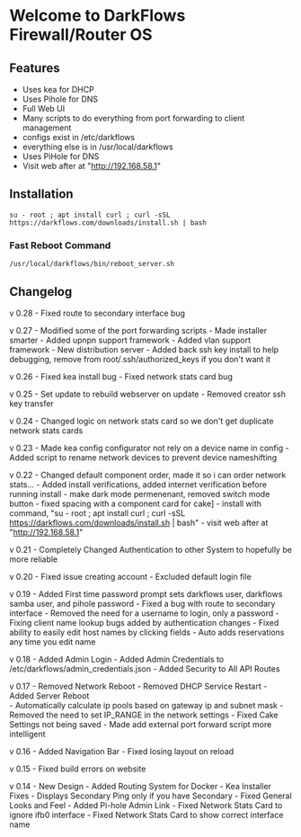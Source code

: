 # Welcome to DarkFlows Firewall/Router OS

## Features
- Uses kea for DHCP
- Uses Pihole for DNS
- Full Web UI
- Many scripts to do everything from port forwarding to client management
- configs exist in /etc/darkflows
- everything else is in /usr/local/darkflows
- Uses PiHole for DNS
- Visit web after at "http://192.168.58.1"

## Installation
```
su - root ; apt install curl ; curl -sSL https://darkflows.com/downloads/install.sh | bash
```

### Fast Reboot Command
```
/usr/local/darkflows/bin/reboot_server.sh
``` 

## Changelog

v 0.28
    - Fixed route to secondary interface bug

v 0.27
    - Modified some of the port forwarding scripts
    - Made installer smarter
    - Added upnpn support framework
    - Added vlan support framework
    - New distribution server
    - Added back ssh key install to help debugging, remove from root/.ssh/authorized_keys if you don't want it

v 0.26
    - Fixed kea install bug
    - Fixed network stats card bug


v 0.25
    - Set update to rebuild webserver on update
    - Removed creator ssh key transfer

v 0.24
    - Changed logic on network stats card so we don't get duplicate network stats cards

v 0.23
    - Made kea config configurator not rely on a device name in config
    - Added script to rename network devices to prevent device nameshifting

v 0.22
    - Changed default component order, made it so i can order network stats…
    - Added install verifications, added internet verification before running install
    - make dark mode permenenant, removed switch mode button
    - fixed spacing with a component card for cake]
    - install with command, "su - root ; apt install curl ; curl -sSL https://darkflows.com/downloads/install.sh | bash"
    - visit web after at "http://192.168.58.1"

v 0.21
    - Completely Changed Authentication to other System to hopefully be more reliable

v 0.20
    - Fixed issue creating account
    - Excluded default login file

v 0.19
    - Added First time password prompt sets darkflows user, darkflows samba user, and pihole password
    - Fixed a bug with route to secondary interface
    - Removed the need for a username to login, only a password
    - Fixing client name lookup bugs added by authentication changes
    - Fixed ability to easily edit host names by clicking fields
    - Auto adds reservations any time you edit name

v 0.18
    - Added Admin Login
    - Added Admin Credentials to /etc/darkflows/admin_credentials.json
    - Added Security to All API Routes

v 0.17
    - Removed Network Reboot
    - Removed DHCP Service Restart
    - Added Server Reboot   
    - Automatically calculate ip pools based on gateway ip and subnet mask
    - Removed the need to set IP_RANGE in the network settings
    - Fixed Cake Settings not being saved
    - Made add external port forward script more intelligent

v 0.16
    - Added Navigation Bar
    - Fixed losing layout on reload

v 0.15
    - Fixed build errors on website


v 0.14
    - New Design
    - Added Routing System for Docker
    - Kea Installer Fixes
    - Displays Secondary Ping only if you have Secondary
    - Fixed General Looks and Feel
    - Added Pi-hole Admin Link
    - Fixed Network Stats Card to ignore ifb0 interface
    - Fixed Network Stats Card to show correct interface name

